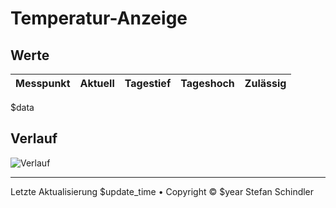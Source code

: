 # Temperatur-Anzeige
## Werte
Messpunkt | Aktuell | Tagestief | Tageshoch | Zulässig
--- | --- | --- | --- | ---
$data

## Verlauf
![Verlauf](plot.png)

---
    
Letzte Aktualisierung $update_time • Copyright © $year Stefan Schindler
